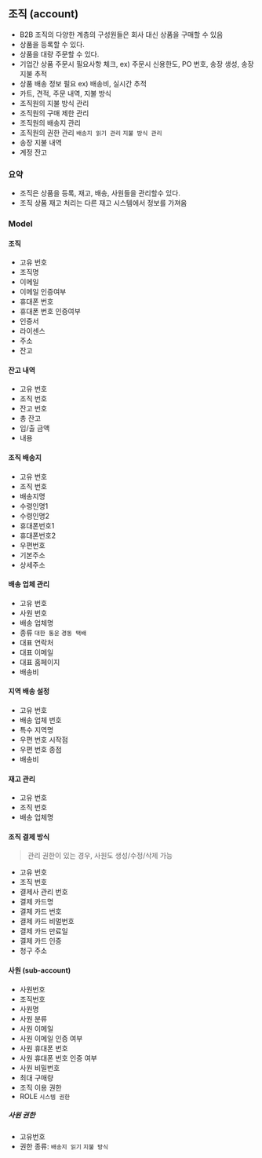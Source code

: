 ## 조직 (account)
- B2B 조직의 다양한 계층의 구성원들은 회사 대신 상품을 구매할 수 있음
- 상품을 등록할 수 있다.
- 상품을 대량 주문할 수 있다.
- 기업간 상품 주문시 필요사항 체크, ex) 주문시 신용한도, PO 번호, 송장 생성, 송장 지불 추적
- 상품 배송 정보 필요 ex) 배송비, 실시간 추적
- 카트, 견적, 주문 내역, 지불 방식
- 조직원의 지불 방식 관리
- 조직원의 구매 제한 관리
- 조직원의 배송지 관리
- 조직원의 권한 관리 `배송지 읽기 관리` `지불 방식 관리`
- 송장 지불 내역
- 계정 잔고
 
### 요약
- 조직은 상품을 등록, 재고, 배송, 사원들을 관리할수 있다.
- 조직 상품 재고 처리는 다른 재고 시스템에서 정보를 가져옴

### Model
#### 조직
- 고유 번호
- 조직명
- 이메일
- 이메일 인증여부
- 휴대폰 번호
- 휴대폰 번호 인증여부
- 인증서
- 라이센스
- 주소
- 잔고

#### 잔고 내역
- 고유 번호
- 조직 번호
- 잔고 번호
- 총 잔고
- 입/출 금액
- 내용

#### 조직 배송지
- 고유 번호
- 조직 번호
- 배송지명
- 수령인명1
- 수령인명2
- 휴대폰번호1
- 휴대폰번호2
- 우편번호
- 기본주소
- 상세주소

#### 배송 업체 관리
- 고유 번호
- 사원 번호
- 배송 업체명
- 종류 `대한 통운` `경동 택배`
- 대표 연락처
- 대표 이메일
- 대표 홈페이지
- 배송비

#### 지역 배송 설정
- 고유 번호
- 배송 업체 번호
- 특수 지역명
- 우편 번호 시작점
- 우편 번호 종점
- 배송비

#### 재고 관리
- 고유 번호
- 조직 번호
- 배송 업체명

#### 조직 결제 방식
> 관리 권한이 있는 경우, 사원도 생성/수정/삭제 가능

- 고유 번호
- 조직 번호
- 결제사 관리 번호
- 결제 카드명
- 결제 카드 번호
- 결제 카드 비멀번호
- 결제 카드 만료일
- 결제 카드 인증
- 청구 주소

#### 사원 (sub-account)
- 사원번호
- 조직번호
- 사원명
- 사원 분류
- 사원 이메일
- 사원 이메일 인증 여부
- 사원 휴대폰 번호
- 사원 휴대폰 번호 인증 여부
- 사원 비밀번호
- 최대 구매량
- 조직 이용 권한
- ROLE `시스템 권한`

##### 사원 권한
- 고유번호
- 권한 종류: `배송지 읽기` `지불 방식`


